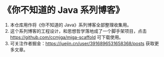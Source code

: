 # 《你不知道的 Java 系列博客》

1. 本仓库用作将《你不知道的 Java》系列博客全部整理收集用。
2. 这个系列博客的工程设计，和思想哲学落地成了一个脚手架项目，点击 https://github.com/ccmjga/mjga-scaffold 可下载使用。
3. 可关注作者掘金：https://juejin.cn/user/3916896531658368/posts 获取更多文章。
